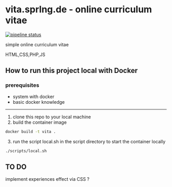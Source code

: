 # vita.sprlng.de - online curriculum vitae

[![pipeline status](https://gitlab.com/alexandersperling/vita.sprlng.de/badges/master/pipeline.svg)](https://gitlab.com/alexandersperling/vita.sprlng.de/commits/master)

simple online curriculum vitae

HTML,CSS,PHP,JS

## How to run this project local with Docker

### prerequisites

+ system with docker
+ basic docker knowledge

---
1. clone this repo to your local machine
2. build the container image
``` bash
docker build -t vita .
```
3. run the script local.sh in the script directory to start the container locally
``` bash
./scripts/local.sh
```

## TO DO

implement experiences effect via CSS ?

